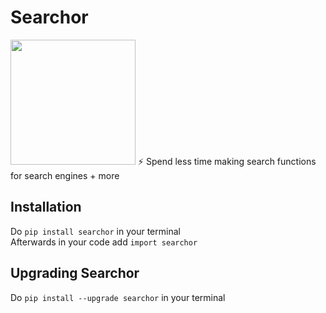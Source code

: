 # Searchor
<img height="200" width="200" src="https://media.discordapp.net/attachments/1006947177077166191/1013165217255006249/Searchor.png"/>
⚡️ Spend less time making search functions for search engines + more

## Installation
Do `pip install searchor` in your terminal
<br>
Afterwards in your code add `import searchor`
</br>

## Upgrading Searchor
Do `pip install --upgrade searchor` in your terminal


